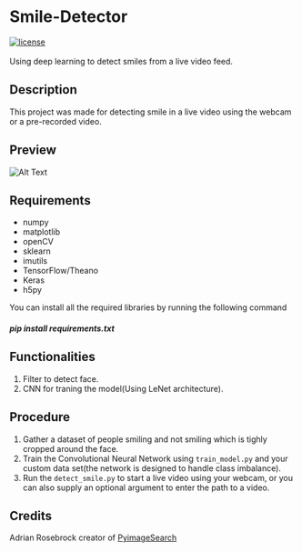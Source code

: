 # Smile-Detector
[![license](https://img.shields.io/github/license/mashape/apistatus.svg)](LICENSE)<br><br>
Using deep learning to detect smiles from a live video feed.
## Description
This project was made for detecting smile in a live video using the webcam or a pre-recorded video.<br>
## Preview
![Alt Text](https://github.com/Sid2697/Smile-Detector/blob/master/Dad_GIF.gif)
## Requirements
- numpy
- matplotlib
- openCV
- sklearn
- imutils
- TensorFlow/Theano
- Keras
- h5py

You can install all the required libraries by running the following command 
##### pip install requirements.txt
## Functionalities
1. Filter to detect face. 
2. CNN for traning the model(Using LeNet architecture).

## Procedure
1. Gather a dataset of people smiling and not smiling which is tighly cropped around the face.
2. Train the Convolutional Neural Network using `train_model.py` and your custom data set(the network is designed to handle class imbalance).
3. Run the `detect_smile.py` to start a live video using your webcam, or you can also supply an optional argument to enter the path to a video. <br>
## Credits
Adrian Rosebrock creator of [PyimageSearch](https://www.pyimagesearch.com) 
